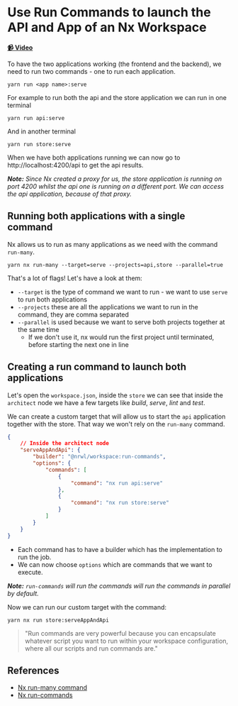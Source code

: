 # Use Run Commands to launch the API and App of an Nx Workspace

**[📹 Video](https://egghead.io/lessons/egghead-use-run-commands-to-launch-the-api-and-app-of-an-nx-workspace)**

To have the two applications working (the frontend and the backend), we need to run two commands - one to run each application.

```shell
yarn run <app name>:serve
```

For example to run both the api and the store application we can run in one terminal

```shell
yarn run api:serve
```

And in another terminal

```shell
yarn run store:serve
```

When we have both applications running we can now go to http://localhost:4200/api to get the api results.

_**Note:** Since Nx created a proxy for us, the store application is running on port 4200 whilst the api one is running on a different port. We can access the api application, because of that proxy._

## Running both applications with a single command

Nx allows us to run as many applications as we need with the command `run-many`.

```shell
yarn nx run-many --target=serve --projects=api,store --parallel=true
```

That's a lot of flags! Let's have a look at them:

- `--target` is the type of command we want to run - we want to use `serve` to run both applications
- `--projects` these are all the applications we want to run in the command, they are comma separated
- `--parallel` is used because we want to serve both projects together at the same time
  - If we don't use it, nx would run the first project until terminated, before starting the next one in line

## Creating a run command to launch both applications

Let's open the `workspace.json`, inside the `store` we can see that inside the `architect` node we have a few targets like _build_, _serve_, _lint_ and _test_. 

We can create a custom target that will allow us to start the `api` application together with the store. That way we won't rely on the `run-many` command.

```json
{
    // Inside the architect node
    "serveAppAndApi": {
        "builder": "@nrwl/workspace:run-commands",
        "options": {
            "commands": [
                {
                    "command": "nx run api:serve"
                },
                {
                    "command": "nx run store:serve"
                }
            ]
        }
    }
}
```

- Each command has to have a builder which has the implementation to run the job.
- We can now choose `options` which are commands that we want to execute.

_**Note:** `run-commands` will run the commands will run the commands in parallel by default._


Now we can run our custom target with the command:

```shell
yarn nx run store:serveAppAndApi
```

> "Run commands are very powerful because you can encapsulate whatever script you want to run within your workspace configuration, where all our scripts and run commands are."

## References

- [Nx run-many command](https://nx.dev/latest/react/cli/run-many#run-many)
- [Nx run-commands](https://nx.dev/latest/react/plugins/workspace/builders/run-commands)